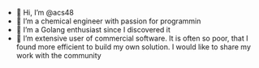 - 👋 Hi, I’m @acs48
- 👀 I’m a chemical engineer with passion for programmin
- 🌱 I’m a Golang enthusiast since I discovered it
- 💞️ I’m extensive user of commercial software. It is often so poor, that I found more efficient to build my own solution. I would like to share my work with the community

<!---
acs48/acs48 is a ✨ special ✨ repository because its `README.md` (this file) appears on your GitHub profile.
You can click the Preview link to take a look at your changes.
--->

